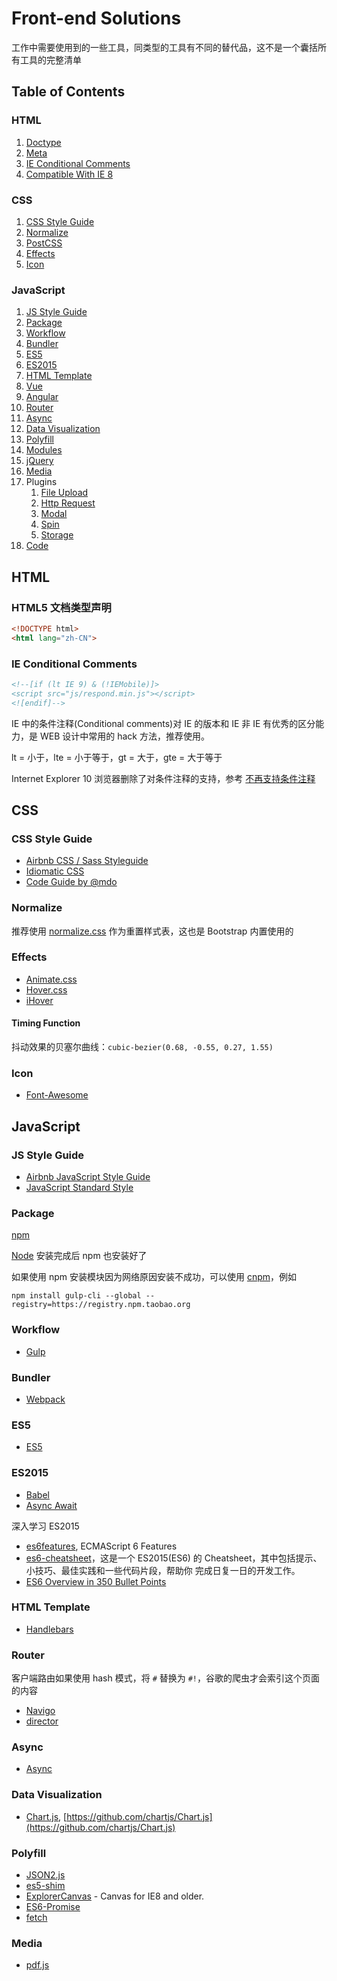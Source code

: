 # Front-end Solutions

工作中需要使用到的一些工具，同类型的工具有不同的替代品，这不是一个囊括所有工具的完整清单

## <a name="TOC">Table of Contents</a>

### HTML

1. [Doctype](#doctype)
1. [Meta](https://github.com/xyzhanjiang/assets/tree/master/html/meta/)
1. [IE Conditional Comments](#conditional-comments)
1. [Compatible With IE 8](https://github.com/xyzhanjiang/assets/tree/master/html/ie8/)

### CSS

1. [CSS Style Guide](#css-style-guide)
1. [Normalize](#normalize)
1. [PostCSS](https://github.com/xyzhanjiang/assets/tree/master/css/postcss/)
1. [Effects](#effects)
1. [Icon](#icon)

### JavaScript

1. [JS Style Guide](#js-style-guide)
1. [Package](#package)
1. [Workflow](#workflow)
1. [Bundler](#bundler)
1. [ES5](#es5)
1. [ES2015](#es2015)
1. [HTML Template](#html-template)
1. [Vue](https://github.com/xyzhanjiang/assets/tree/master/js/vue/)
1. [Angular](https://github.com/xyzhanjiang/assets/tree/master/js/angular/)
1. [Router](#router)
1. [Async](#async)
1. [Data Visualization](#data-visualization)
1. [Polyfill](#polyfill)
1. [Modules](#modules)
1. [jQuery](https://github.com/xyzhanjiang/assets/tree/master/js/jquery/)
1. [Media](#media)
1. Plugins
    1. [File Upload](https://github.com/xyzhanjiang/assets/tree/master/js/file-upload/)
    1. [Http Request](https://github.com/xyzhanjiang/assets/tree/master/js/http-request/)
    1. [Modal](https://github.com/xyzhanjiang/assets/tree/master/js/modal/)
    1. [Spin](https://github.com/xyzhanjiang/assets/tree/master/js/spin/)
    1. [Storage](https://github.com/xyzhanjiang/assets/tree/master/js/storage/)
1. [Code](https://github.com/xyzhanjiang/assets/tree/master/js/code/)

## HTML

### <a name="doctype">HTML5 文档类型声明</a>

``` html
<!DOCTYPE html>
<html lang="zh-CN">
```

### <a name="conditional-comments">IE Conditional Comments</a>

``` html
<!--[if (lt IE 9) & (!IEMobile)]>
<script src="js/respond.min.js"></script>
<![endif]-->
```

IE 中的条件注释(Conditional comments)对 IE 的版本和 IE 非 IE 有优秀的区分能力，是 WEB 设计中常用的 hack 方法，推荐使用。

lt = 小于，lte = 小于等于，gt = 大于，gte = 大于等于

Internet Explorer 10 浏览器删除了对条件注释的支持，参考 [不再支持条件注释](https://msdn.microsoft.com/zh-cn/library/ie/hh801214.aspx)

## CSS

### <a name="css-style-guide">CSS Style Guide</a>

* [Airbnb CSS / Sass Styleguide](https://github.com/airbnb/css)
* [Idiomatic CSS](https://github.com/necolas/idiomatic-css)
* [Code Guide by @mdo](http://codeguide.co/#css)

### <a name="normalize">Normalize</a>

推荐使用 [normalize.css](https://github.com/necolas/normalize.css) 作为重置样式表，这也是 Bootstrap 内置使用的

### <a name="effects">Effects</a>

* [Animate.css](https://daneden.github.io/animate.css/)
* [Hover.css](http://ianlunn.github.io/Hover/)
* [iHover](http://gudh.github.io/ihover/dist/index.html)

#### Timing Function

抖动效果的贝塞尔曲线：`cubic-bezier(0.68, -0.55, 0.27, 1.55)`

### <a name="icon">Icon</a>

* [Font-Awesome](http://fontawesome.io/)

## JavaScript

### <a name="js-style-guide">JS Style Guide</a>

* [Airbnb JavaScript Style Guide](https://github.com/airbnb/javascript)
* [JavaScript Standard Style](https://github.com/feross/standard)

### <a name="package">Package</a>

[npm](https://www.npmjs.com/)

[Node](https://nodejs.org/en/) 安装完成后 npm 也安装好了

如果使用 npm 安装模块因为网络原因安装不成功，可以使用 [cnpm](https://npm.taobao.org)，例如

``` shell
npm install gulp-cli --global --registry=https://registry.npm.taobao.org
```

### <a name="workflow">Workflow</a>

* [Gulp](http://gulpjs.com/)

### <a name="bundler">Bundler</a>

* [Webpack](https://github.com/xyzhanjiang/assets/tree/master/js/bundler/webpack/)

### <a name="es5">ES5</a>

* [ES5](https://github.com/xyzhanjiang/assets/tree/master/js/es5/)

### <a name="es2015">ES2015</a>

* [Babel](https://github.com/xyzhanjiang/assets/tree/master/js/es2015/babel/)
* [Async Await](https://github.com/xyzhanjiang/assets/tree/master/js/es2015/async-await/)

深入学习 ES2015

* [es6features](https://github.com/lukehoban/es6features), ECMAScript 6 Features
* [es6-cheatsheet](https://github.com/DrkSephy/es6-cheatsheet)，这是一个 ES2015(ES6) 的 Cheatsheet，其中包括提示、小技巧、最佳实践和一些代码片段，帮助你 完成日复一日的开发工作。
* [ES6 Overview in 350 Bullet Points](https://github.com/bevacqua/es6)

### <a name="html-template">HTML Template</a>

* [Handlebars](https://github.com/xyzhanjiang/assets/tree/master/js/template/handlebars/)

### <a name="router">Router</a>

客户端路由如果使用 hash 模式，将 `#` 替换为 `#!`，谷歌的爬虫才会索引这个页面的内容

* [Navigo](https://github.com/krasimir/navigo)
* [director](https://github.com/flatiron/director)

### <a name="async">Async</a>

* [Async](https://github.com/caolan/async)

### <a name="data-visualization">Data Visualization</a>

* [Chart.js](http://www.chartjs.org/), [https://github.com/chartjs/Chart.js](https://github.com/chartjs/Chart.js)

### <a name="polyfill">Polyfill</a>

* [JSON2.js](https://github.com/douglascrockford/JSON-js/blob/master/json2.js)
* [es5-shim](https://github.com/es-shims/es5-shim)
* [ExplorerCanvas](https://github.com/arv/ExplorerCanvas) - Canvas for IE8 and older.
* [ES6-Promise](https://github.com/stefanpenner/es6-promise)
* [fetch](https://github.com/github/fetch)

### <a name="media">Media</a>

* [pdf.js](https://github.com/xyzhanjiang/assets/tree/master/js/media/pdf/)
